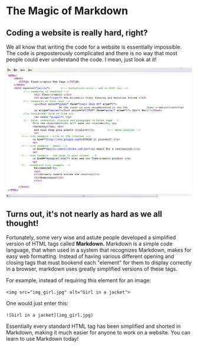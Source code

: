 # The Magic of Markdown
## Coding a website is really hard, right?

We all know that writing the code for a website is essentially impossible. The code is preposterously complicated and there is no way that most people could ever understand the code. I mean, just look at it!

![A sample of HTML code](html.jpg)

## Turns out, it's not nearly as hard as we all thought!

Fortunately, some very wise and astute people developed a simplified version of HTML tags called **Markdown.** Markdown is a simple code language, that when used in a system that recognizes Markdown, makes for easy web formatting. Instead of having various different opening and closing tags that must bookend each "element" for them to display correctly in a browser, markdown uses greatly simplified versions of these tags.

For example, instead of requiring this element for an image:

```<img src="img_girl.jpg" alt="Girl in a jacket">```

One would just enter this:

```![Girl in a jacket](img_girl.jpg)```

Essentially every standard HTML tag has been simplified and shorted in Markdown, making it much easier for anyone to work on a website. You can learn to use Markdown today!
